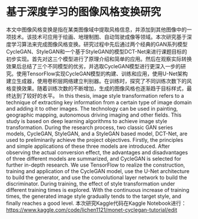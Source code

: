 # 基于深度学习的图像风格变换研究
本文中图像风格变换是指在某类图像域中提取风格信息，并添加到其他图像中的一项技术。该技术可应用于绘画、地理制图、自动驾驶成像等领域。本次研究基于深度学习算法来完成图像风格变换。研究过程中先后通过两个经典的GAN系列模型CycleGAN、StyleGAN和一个基于StyleGAN的模型DCT-Net来进行课题目标的初步实现。首先对这三个模型进行了原理介绍和简单的应用。然后在观察实际转换效果后总结了三个不同模型的优劣，并选取CycleGAN模型进行更深入一步的研究。使用TensorFlow实现CycleGAN模型的构建、训练和应用，使用U-Net架构建立生成器，使用卷积层网络建立判别器。在训练时，探究了不同训练次数下的风格变换效果。随着训练次数的不断增加，生成的图像风格也逐渐趋于目标样式，最终达到了较好的水平。
In this thesis, image style transformation refers to a technique of extracting key information from a certain type of image domain and adding it to other images. The technology can be used in painting, geographic mapping, autonomous driving imaging and other fields. This study is based on deep learning algorithms to achieve image style transformation. During the research process, two classic GAN series models, CycleGAN, StyleGAN, and a StyleGAN based model, DCT-Net, are used to preliminarily achieve the project objectives. Firstly, the principles and simple applications of these three models are introduced. After observing the actual conversion effect, the advantages and disadvantages of three different models are summarized, and CycleGAN is selected for further in-depth research. We use TensorFlow to realize the construction, training and application of the CycleGAN model, use the U-Net architecture to build the generator, and use the convolutional layer network to build the discriminator. During training, the effect of style transformation under different training times is explored. With the continuous increase of training times, the generated image style gradually tends to the target style, and finally reaches a good level.
本次研究Kaggle代码在Kaggle Notebook进行：https://www.kaggle.com/code/lichen1121/monet-cyclegan-tutorial/edit
